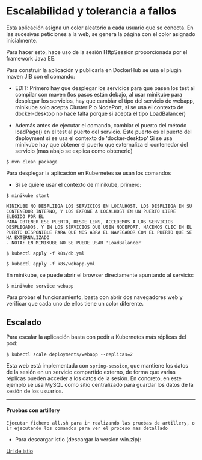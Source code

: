 # Escalabilidad y tolerancia a fallos

Esta aplicación asigna un color aleatorio a cada usuario que se conecta. En las sucesivas peticiones a la web, se genera la página con el color asignado inicialmente.

Para hacer esto, hace uso de la sesión HttpSession proporcionada por el framework Java EE.

Para construir la aplicación y publicarla en DockerHub se usa el plugin maven JIB con el comando:

- EDIT:
Primero hay que desplegar los servicios para que pasen los test al compilar con maven (los pasos están debajo, al usar minikube para desplegar los servicios, hay que cambiar el tipo del servicio de webapp, minikube solo acepta ClusterIP o NodePort, si se usa el contexto de docker-desktop no hace falta porque si acepta el tipo LoadBalancer)

- Además antes de ejecutar el comando, cambiar el puerto del método loadPage() en el test al puerto del servicio.
  Este puerto es el puerto del deployment si se usa el contexto de 'docker-desktop'
  Si se usa minikube hay que obtener el puerto que externaliza el contenedor del servicio (mas abajo se explica como obtenerlo)
  
```
$ mvn clean package
```

Para desplegar la aplicación en Kubernetes se usan los comandos

 - Si se quiere usar el contexto de minikube, primero:
```
$ minikube start
```

    MINIKUBE NO DESPLIEGA LOS SERVICIOS EN LOCALHOST, LOS DESPLIEGA EN SU CONTENEDOR INTERNO, Y LOS EXPONE A LOCALHOST EN UN PUERTO LIBRE ELEGIDO POR EL
    PARA OBTENER ESE PUERTO, DESDE LENS, ACCEDEMOS A LOS SERVICIOS DESPLEGADOS, Y EN LOS SERVICIOS QUE USEN NODEPORT, HACEMOS CLIC EN EL PUERTO DISPONIBLE PARA QUE NOS ABRA EL NAVEGADOR CON EL PUERTO QUE SE HA EXTERNALIZADO
    - NOTA: EN MINIKUBE NO SE PUEDE USAR 'LoadBalancer'

```
$ kubectl apply -f k8s/db.yml
```

```
$ kubectl apply -f k8s/webapp.yml
```

En minikube, se puede abrir el browser directamente apuntando al servicio:

```
$ minikube service webapp
```

Para probar el funcionamiento, basta con abrir dos navegadores web y verificar que cada uno de ellos tiene un color diferente.

## Escalado

Para escalar la aplicación basta con pedir a Kubernetes más réplicas del pod:

```
$ kubectl scale deployments/webapp --replicas=2
```

Esta web está implementada con ```spring-session```, que mantiene los datos de la sesión en un servicio compartido externo, de forma que varias réplicas pueden acceder a los datos de la sesión. En concreto, en este ejemplo se usa MySQL como sitio centralizado para guardar los datos de la sesión de los usuarios.
 
---

#### Pruebas con artillery

```
Ejecutar fichero all.sh para ir realizando las pruebas de artillery, o ir ejecutando los comandos para ver el proceso mas detallado
```

* Para descargar istio (descargar la version win.zip):

[Url de istio](https://github.com/istio/istio/releases/tag/1.11.4)